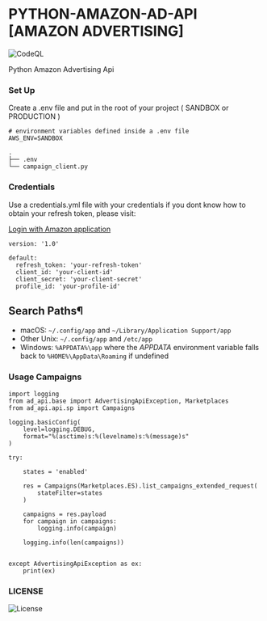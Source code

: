 # PYTHON-AMAZON-AD-API [AMAZON ADVERTISING]

![CodeQL](https://img.shields.io/badge/coverage-15%25-yellow)

Python Amazon Advertising Api

### Set Up

Create a .env file and put in the root of your project ( SANDBOX or PRODUCTION )
```
# environment variables defined inside a .env file
AWS_ENV=SANDBOX
```
<pre><code>.
├── .env
└── campaign_client.py
</code></pre>

### Credentials
Use a credentials.yml file with your credentials if you dont know how to obtain your refresh token, please visit:

[Login with Amazon application](https://advertising.amazon.com/API/docs/en-us/setting-up/step-1-create-lwa-app)

```
version: '1.0'

default:
  refresh_token: 'your-refresh-token'
  client_id: 'your-client-id'
  client_secret: 'your-client-secret'
  profile_id: 'your-profile-id'

```

<div>
<h2>Search Paths<a title="Permalink to this headline">¶</a></h2>
<ul>
<li>macOS: <code><span>~/.config/app</span></code> and <code><span class="pre">~/Library/Application</span> <span>Support/app</span></code></li>
<li>Other Unix: <code><span>~/.config/app</span></code> and <code><span>/etc/app</span></code></li>
<li>Windows: <code><span>%APPDATA%\app</span></code> where the <cite>APPDATA</cite> environment variable falls
back to <code><span>%HOME%\AppData\Roaming</span></code> if undefined</li>
</ul>
</div>


### Usage Campaigns

```
import logging
from ad_api.base import AdvertisingApiException, Marketplaces
from ad_api.api.sp import Campaigns

logging.basicConfig(
    level=logging.DEBUG,
    format="%(asctime)s:%(levelname)s:%(message)s"
)

try:

    states = 'enabled'

    res = Campaigns(Marketplaces.ES).list_campaigns_extended_request(
        stateFilter=states
    )

    campaigns = res.payload
    for campaign in campaigns:
        logging.info(campaign)

    logging.info(len(campaigns))


except AdvertisingApiException as ex:
    print(ex)

```

### LICENSE

![License](https://img.shields.io/badge/license-MIT-green)
